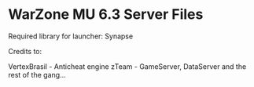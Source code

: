 WarZone MU 6.3 Server Files
===========================

Required library for launcher: Synapse

Credits to:

VertexBrasil - Anticheat engine
zTeam - GameServer, DataServer
and the rest of the gang...

